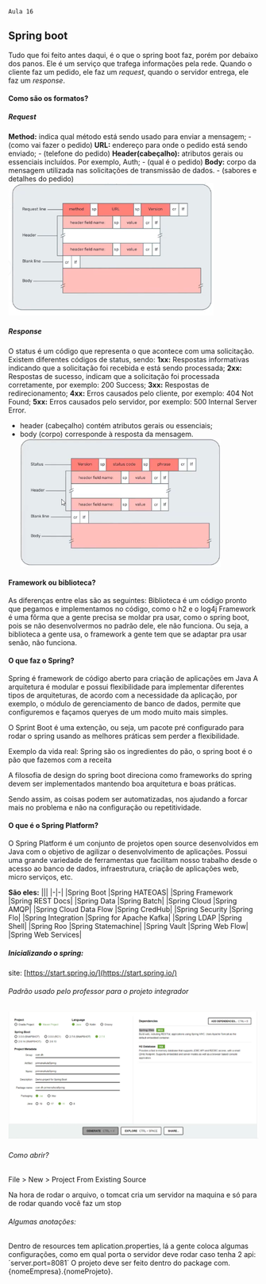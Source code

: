     Aula 16

## Spring boot
Tudo que foi feito antes daqui, é o que o spring boot faz, porém por debaixo dos panos.
Ele é um serviço que trafega informações pela rede.
Quando o cliente faz um pedido, ele faz um *request*, quando o servidor entrega, ele faz um *response*.

#### Como são os formatos?
##### **Request**
**Method:** indica qual método está sendo usado para enviar a mensagem; - (como vai fazer o pedido)
**URL:** endereço para onde o pedido está sendo enviado; - (telefone do pedido)
**Header(cabeçalho):** atributos gerais ou essenciais incluídos. Por exemplo, Auth; - (qual é o pedido)
**Body:** corpo da mensagem utilizada nas solicitações de transmissão de dados. - (sabores e detalhes do pedido)
![request](request.png)

##### **Response**
O status é um código que representa o que acontece com uma solicitação. Existem diferentes códigos de status, sendo:
**1xx:** Respostas informativas indicando que a solicitação foi recebida e está sendo processada;
**2xx:** Respostas de sucesso, indicam que a solicitação foi processada corretamente, por exemplo: 200 Success;
**3xx:** Respostas de redirecionamento;
**4xx:** Erros causados pelo cliente, por exemplo: 404 Not Found;
**5xx:** Erros causados pelo servidor, por exemplo: 500 Internal Server Error.
- header (cabeçalho) contém atributos gerais ou essenciais;
- body (corpo) corresponde à resposta da mensagem.
![response](response.png)

#### **Framework ou biblioteca?**

As diferenças entre elas são as seguintes:
Biblioteca é um código pronto que pegamos e implementamos no código, como o h2 e o log4j
Framework é uma fôrma que a gente precisa se moldar pra usar, como o spring boot, pois se não desenvolvermos no padrão dele, ele não funciona.
Ou seja, a biblioteca a gente usa, o framework a gente tem que se adaptar pra usar senão, não funciona.

#### O que faz o Spring?
Spring é framework de código aberto para criação de aplicações em Java
A arquitetura é modular e possui flexibilidade para implementar diferentes tipos de arquiteturas, de acordo com a necessidade da aplicação, por exemplo, o módulo de gerenciamento de banco de dados, permite que configuremos e façamos queryes de um modo muito mais simples.

O Sprint Boot é uma extenção, ou seja, um pacote pré configurado para rodar o spring usando as melhores práticas sem perder a flexibilidade.

Exemplo da vida real: Spring são os ingredientes do pão, o spring boot é o pão que fazemos com a receita

A filosofia de design do spring boot direciona como frameworks do spring devem ser implementados mantendo boa arquitetura e boas práticas.

Sendo assim, as coisas podem ser automatizadas, nos ajudando a forcar mais no problema e não na configuração ou repetitividade.

#### O que é o Spring Platform?
O Spring Platform é um conjunto de projetos open source desenvolvidos em Java com o objetivo de agilizar o desenvolvimento de aplicações. Possui uma grande variedade de ferramentas que facilitam nosso trabalho desde o acesso ao banco de dados, infraestrutura, criação de aplicações web, micro serviços, etc.

**São eles:**
|||
|-|-|
|Spring Boot |Spring HATEOAS|
|Spring Framework |Spring REST Docs|
|Spring Data |Spring Batch|
|Spring Cloud |Spring AMQP|
|Spring Cloud Data Flow |Spring CredHub|
|Spring Security |Spring Flo|
|Spring Integration |Spring for Apache Kafka|
|Spring LDAP |Spring Shell|
|Spring Roo |Spring Statemachine|
|Spring Vault |Spring Web Flow|
|Spring Web Services|


##### Inicializando o spring:
site: [https://start.spring.io/](https://start.spring.io/)
###### Padrão usado pelo professor para o projeto integrador
![padrao-usado-pelo-professor](padrao-usado-pelo-professor.png)

###### Como abrir?

File > New > Project From Existing Source

Na hora de rodar o arquivo, o tomcat cria um servidor na maquina e só para de rodar quando você faz um stop


###### Algumas anotações:

Dentro de resources tem aplication.properties, lá a gente coloca algumas configurações, como em qual porta o servidor deve rodar caso tenha 2 api: ´server.port=8081´
O projeto deve ser feito dentro do package com.{nomeEmpresa}.{nomeProjeto}.

